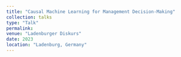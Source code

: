 ```yaml
---
title: "Causal Machine Learning for Management Decision‑Making"
collection: talks
type: "Talk"
permalink:
venue: "Ladenburger Diskurs"
date: 2023
location: "Ladenburg, Germany"
---
```

